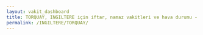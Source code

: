 ```yaml
---
layout: vakit_dashboard
title: TORQUAY, INGILTERE için iftar, namaz vakitleri ve hava durumu - ilçe/eyalet seç
permalink: /INGILTERE/TORQUAY/
---
```


<script type="text/javascript">
  var GLOBAL_COUNTRY = 'INGILTERE';
  var GLOBAL_CITY = 'TORQUAY';
  var GLOBAL_STATE = '';
  var lat = 72;
  var lon = 21;
</script>
